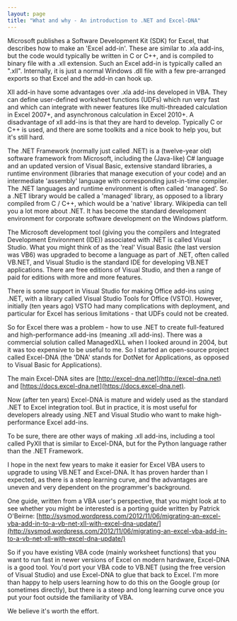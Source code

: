```yaml
---
layout: page
title: "What and why - An introduction to .NET and Excel-DNA"
---
```

Microsoft publishes a Software Development Kit (SDK) for Excel, that describes how to make an 'Excel add-in'. These are similar to .xla add-ins, but the code would typically be written in C or C++, and is compiled to binary file with a .xll extension. Such an Excel add-in is typically called an ".xll". Internally, it is just a normal Windows .dll file with a few pre-arranged exports so that Excel and the add-in can hook up.

Xll add-in have some advantages over .xla add-ins developed in VBA. They can define user-defined worksheet functions (UDFs) which run very fast and which can integrate with newer features like multi-threaded calculation in Excel 2007+, and asynchronous calculation in Excel 2010+. A disadvantage of xll add-ins is that they are hard to develop. Typically C or C++ is used, and there are some toolkits and a nice book to help you, but it's still hard.

The .NET Framework (normally just called .NET) is a (twelve-year old) software framework from Microsoft, including the (Java-like) C# language and an updated version of Visual Basic, extensive standard libraries, a runtime environment (libraries that manage execution of your code) and an intermediate 'assembly' language with corresponding just-in-time compiler. The .NET languages and runtime environment is often called 'managed'. So a .NET library would be called a 'managed' library, as opposed to a library compiled from C / C++, which would be a 'native' library. Wikipedia can tell you a lot more about .NET. It has become the standard development environment for corporate software development on the Windows platform.

The Microsoft development tool (giving you the compilers and Integrated Development Environment (IDE)) associated with .NET is called Visual Studio. What you might think of as the 'real' Visual Basic (the last version was VB6) was upgraded to become a language as part of .NET, often called VB.NET, and Visual Studio is the standard IDE for developing VB.NET applications. There are free editions of Visual Studio, and then a range of paid for editions with more and more features.

There is some support in Visual Studio for making Office add-ins using .NET, with a library called Visual Studio Tools for Office (VSTO). However, initially (ten years ago) VSTO had many complications with deployment, and particular for Excel has serious limitations - that UDFs could not be created.

So for Excel there was a problem - how to use .NET to create full-featured and high-performance add-ins (meaning .xll add-ins). There was a commercial solution called ManagedXLL when I looked around in 2004, but it was too expensive to be useful to me. So I started an open-source project called Excel-DNA (the 'DNA' stands for DotNet for Applications, as opposed to Visual Basic for Applications).

The main Excel-DNA sites are [http://excel-dna.net](http://excel-dna.net) and [https://docs.excel-dna.net](https://docs.excel-dna.net).

Now (after ten years) Excel-DNA is mature and widely used as the standard .NET to Excel integration tool. But in practice, it is most useful for developers already using .NET and Visual Studio who want to make high-performance Excel add-ins.

To be sure, there are other ways of making .xll add-ins, including a tool called PyXll that is similar to Excel-DNA, but for the Python language rather than the .NET Framework.

I hope in the next few years to make it easier for Excel VBA users to upgrade to using VB.NET and Excel-DNA. It has proven harder than I expected, as there is a steep learning curve, and the advantages are uneven and very dependent on the programmer's background.

One guide, written from a VBA user's perspective, that you might look at to see whether you might be interested is a porting guide written by Patrick O'Beirne: [http://sysmod.wordpress.com/2012/11/06/migrating-an-excel-vba-add-in-to-a-vb-net-xll-with-excel-dna-update/](http://sysmod.wordpress.com/2012/11/06/migrating-an-excel-vba-add-in-to-a-vb-net-xll-with-excel-dna-update/)

So if you have existing VBA code (mainly worksheet functions) that you want to run fast in newer versions of Excel on modern hardware, Excel-DNA is a good tool. You'd port your VBA code to VB.NET (using the free version of Visual Studio) and use Excel-DNA to glue that back to Excel. I'm more than happy to help users learning how to do this on the Google group (or sometimes directly), but there is a steep and long learning curve once you put your foot outside the familiarity of VBA.

We believe it's worth the effort.
